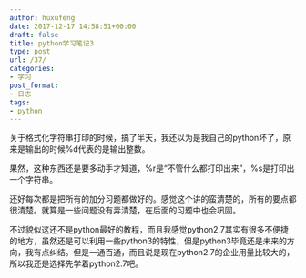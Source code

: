 ```yaml
---
author: huxufeng
date: 2017-12-17 14:58:51+00:00
draft: false
title: python学习笔记3
type: post
url: /37/
categories:
- 学习
post_format:
- 日志
tags:
- python
---
```


关于格式化字符串打印的时候，搞了半天，我还以为是我自己的python坏了，原来是输出的时候%d代表的是输出整数。

果然，这种东西还是要多动手才知道，%r是“不管什么都打印出来”，%s是打印出一个字符串。

还好每次都是把所有的加分习题都做好的。感觉这个讲的蛮清楚的，所有的要点都很清楚。就算是一些问题没有弄清楚，在后面的习题中也会巩固。

不过貌似这还不是python最好的教程，而且我感觉python2.7其实有很多不便捷的地方，虽然还是可以利用一些python3的特性，但是python3毕竟还是未来的方向，我有点纠结。但是一通百通，而且说是现在python2.7的企业用量比较大的，所以我还是选择先学着python2.7吧。
